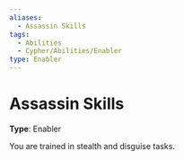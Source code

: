 ```yaml
---
aliases:
  - Assassin Skills
tags:
  - Abilities
  - Cypher/Abilities/Enabler
type: Enabler
---
```


# Assassin Skills

**Type**: Enabler

You are trained in stealth and disguise tasks.

